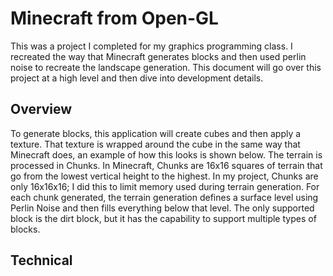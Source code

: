 # Minecraft from Open-GL
This was a project I completed for my graphics programming class. I recreated the way that Minecraft generates blocks and then used perlin noise to recreate the landscape generation. This document will go over this project at a high level and then dive into development details.

## Overview
To generate blocks, this application will create cubes and then apply a texture. That texture is wrapped around the cube in the same way that Minecraft does, an example of how this looks is shown below. The terrain is processed in Chunks. In Minecraft, Chunks are 16x16 squares of terrain that go from the lowest vertical height to the highest. In my project, Chunks are only 16x16x16; I did this to limit memory used during terrain generation. For each chunk generated, the terrain generation defines a surface level using Perlin Noise and then fills everything below that level. The only supported block is the dirt block, but it has the capability to support multiple types of blocks. 

## Technical 
